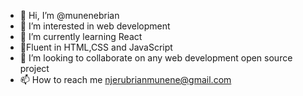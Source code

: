 - 👋 Hi, I’m @munenebrian
- 👀 I’m interested in web development
- 🌱 I’m currently learning React
- 👀Fluent in HTML,CSS and JavaScript
- 💞️ I’m looking to collaborate on any web development open source project
- 📫 How to reach me njerubrianmunene@gmail.com

<!---
munenebrian/munenebrian is a ✨ special ✨ repository because its `README.md` (this file) appears on your GitHub profile.
You can click the Preview link to take a look at your changes.
--->
